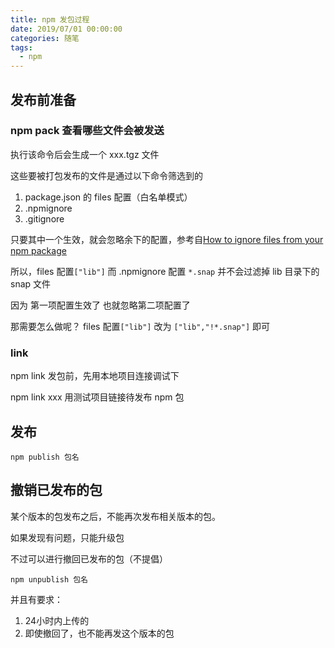 ```yaml
---
title: npm 发包过程
date: 2019/07/01 00:00:00
categories: 随笔
tags: 
  - npm
---
```


## 发布前准备

### npm pack 查看哪些文件会被发送

执行该命令后会生成一个 xxx.tgz 文件

这些要被打包发布的文件是通过以下命令筛选到的

1. package.json 的 files 配置（白名单模式）
2. .npmignore
3. .gitignore

<!-- more -->

只要其中一个生效，就会忽略余下的配置，参考自[How to ignore files from your npm package](https://zellwk.com/blog/ignoring-files-from-npm-package/)

所以，files 配置`["lib"]` 而 .npmignore 配置 `*.snap` 并不会过滤掉 lib 目录下的 snap 文件

因为 第一项配置生效了 也就忽略第二项配置了

那需要怎么做呢？ files 配置`["lib"]` 改为 `["lib","!*.snap"]` 即可


### link

npm link 发包前，先用本地项目连接调试下

npm link xxx 用测试项目链接待发布 npm 包





## 发布
```
npm publish 包名
```
## 撤销已发布的包

某个版本的包发布之后，不能再次发布相关版本的包。

如果发现有问题，只能升级包

不过可以进行撤回已发布的包（不提倡）
```
npm unpublish 包名
```
并且有要求：
1. 24小时内上传的
2. 即使撤回了，也不能再发这个版本的包